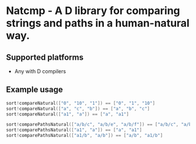 # Natcmp - A D library for comparing strings and paths in a human-natural way.

## Supported platforms
* Any with D compilers

## Example usage
```D
sort!compareNatural(["0", "10", "1"]) == ["0", "1", "10"]
sort!compareNatural(["a", "c", "b"]) == ["a", "b", "c"]
sort!compareNatural(["a1", "a"]) == ["a", "a1"]

sort!comparePathsNatural(["a/b/c", "a/b/e", "a/b/f"]) == ["a/b/c", "a/b/d", "a/b/e"]
sort!comparePathsNatural(["a1", "a"]) == ["a", "a1"]
sort!comparePathsNatural(["a1/b", "a/b"]) == ["a/b", "a1/b"]
```